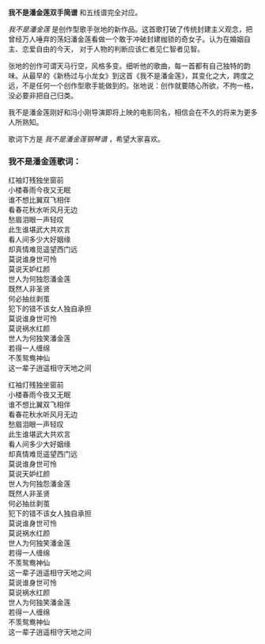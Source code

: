 

**我不是潘金莲双手简谱** 和五线谱完全对应。

_我不是潘金莲_
是创作型歌手张地的新作品。这首歌打破了传统封建主义观念，把曾经万人唾弃的荡妇潘金莲看做一个敢于冲破封建枷锁的奇女子。认为在婚姻自主、恋爱自由的今天，
对于人物的判断应该仁者见仁智者见智。

张地的创作可谓天马行空，风格多变。细听他的歌曲，每一首都有自己独特的韵味。从最早的《新杨过与小龙女》到这首《我不是潘金莲》，其变化之大，跨度之远，不是任何一个创作型歌手能做到的。张地说：创作就要随心所欲，不拘一格，没必要非把自己归类。

我不是潘金莲刚好和冯小刚导演即将上映的电影同名，相信会在不久的将来为更多人所熟知。

歌词下方是 _我不是潘金莲钢琴谱_ ，希望大家喜欢。

### 我不是潘金莲歌词：

红袖灯残独坐窗前  
小楼春雨今夜又无眠  
谁不想比翼双飞相伴  
看春花秋水听风月无边  
愁眉泪眼一声轻叹  
此生谁堪武大共欢言  
看人间多少大好姻缘  
却真情难觅遥望西门远  
莫说谁身世可怜  
莫说天妒红颜  
世人为何独怨潘金莲  
既然人非圣贤  
何必抽丝剥茧  
犯下的错不该女人独自承担  
莫说谁身世可怜  
莫说祸水红颜  
世人为何独笑潘金莲  
若得一人缠绵  
不羡鸳鸯神仙  
这一辈子逍遥相守天地之间

红袖灯残独坐窗前  
小楼春雨今夜又无眠  
谁不想比翼双飞相伴  
看春花秋水听风月无边  
愁眉泪眼一声轻叹  
此生谁堪武大共欢言  
看人间多少大好姻缘  
却真情难觅遥望西门远  
莫说谁身世可怜  
莫说天妒红颜  
世人为何独怨潘金莲  
既然人非圣贤  
何必抽丝剥茧  
犯下的错不该女人独自承担  
莫说谁身世可怜  
莫说祸水红颜  
世人为何独笑潘金莲  
若得一人缠绵  
不羡鸳鸯神仙  
这一辈子逍遥相守天地之间  
莫说谁身世可怜  
莫说祸水红颜  
世人为何独笑潘金莲  
若得一人缠绵  
不羡鸳鸯神仙  
这一辈子逍遥相守天地之间

